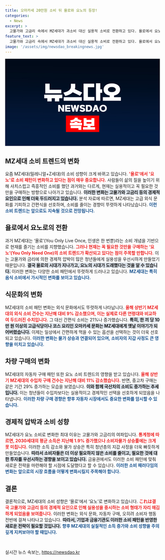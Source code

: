 ```yaml
---
title: 오마카세 20만원 소비 뒤 욜로와 요노의 등장!
categories:
  - News
excerpt: >
  고물가와 고금리 속에서 MZ세대가 과소비 대신 실용적 소비로 전환하고 있다. 욜로에서 요노로, 고급 외식 대신 간편식, 수입차 대신 중고차를 선택하는 2030의 변화를 살펴보자!
feature_text: >
  고물가와 고금리 속에서 MZ세대가 과소비 대신 실용적 소비로 전환하고 있다. 욜로에서 요노로, 고급 외식 대신 간편식, 수입차 대신 중고차를 선택하는 2030의 변화를 살펴보자!
image: '/assets/img/newsdao_breakingnews.jpg'
---
```


<p><img src="/assets/img/newsdao_breakingnews.jpg" alt="flaretime 속보" /></p>

<h2 data-ke-size="size26">MZ세대 소비 트렌드의 변화</h2>

<p data-ke-size="size16">요즘 MZ세대(밀레니얼+Z세대)의 소비 성향이 크게 바뀌고 있습니다. <b><span style="color: #ee2323;">'욜로'에서 '요노'로 소비 패턴이 변화하고 있다는 점이 매우 중요합니다.</span></b> 사람들이 삶의 질을 높이기 위해 사치스럽고 즉흥적인 소비를 했던 과거와는 다르게, 현재는 실용적이고 꼭 필요한 것만을 구매하는 방향으로 나아가고 있습니다. <b><span style="background-color: #21538527;">이러한 변화는 고물가와 고금리 등의 경제적 요인으로 인해 더욱 두드러지고 있습니다.</span></b> 분석 자료에 따르면, MZ세대는 고급 외식 문화를 기피하고 간편식을 선호하며, 소비를 줄이는 경향이 뚜렷하게 나타났습니다. <b><span style="color: #1a5490;">이런 소비 트렌드는 앞으로도 지속될 것으로 전망됩니다.</span></b></p>

<h2 data-ke-size="size26">욜로에서 요노로의 전환</h2>

<p data-ke-size="size16">과거 MZ세대는 ‘욜로’(You Only Live Once, 인생은 한 번뿐)라는 소비 개념을 기반으로 현재를 즐기는 소비를 지향했습니다. <b><span style="color: #ee2323;">그러나 현재는 꼭 필요한 것만을 구매하는 ‘요노’(You Only Need One)의 소비 트렌드가 확산되고 있다는 점이 주목할 만합니다.</span></b> 이는 고물가와 금리에 의한 경제적 압박이 많은 청년들에게 실용성을 우선시하게 만들었기 때문입니다. <b><span style="background-color: #21538527;">결국 욜로의 시대가 지나가고, 요노의 시대가 도래했다는 것을 알 수 있습니다.</span></b> 이러한 변화는 다양한 소비 패턴에서 뚜렷하게 드러나고 있습니다. <b><span style="color: #1a5490;">MZ세대는 특히 음식 소비에서 가시적인 변화를 보이고 있습니다.</span></b></p>

<h2 data-ke-size="size26">식문화의 변화</h2>

<p data-ke-size="size16">MZ세대의 소비 패턴 변화는 외식 문화에서도 뚜렷하게 나타납니다. <b><span style="color: #ee2323;">올해 상반기 MZ세대의 외식 소비 건수는 지난해 대비 9% 감소했으며, 이는 실제로 다른 연령대와 비교하여 두드러진 수치입니다.</span></b> 그 대신 간편식 소비는 21%나 증가했습니다. <b><span style="background-color: #21538527;">특히, 한 끼 당 10만 원 이상의 고급식당이나 코스 요리인 오마카세 문화는 MZ세대에게 옛날 이야기가 되어버렸습니다.</span></b> 이제는 일상에서 간편하게 먹을 수 있는 옵션을 선택하는 것이 더욱 선호되고 있습니다. <b><span style="color: #1a5490;">이러한 변화는 물가 상승과 연결되어 있으며, 소비자의 지갑 사정도 큰 영향을 미치고 있습니다.</span></b></p>

<h2 data-ke-size="size26">차량 구매의 변화</h2>

<p data-ke-size="size16">MZ세대의 자동차 구매 패턴 또한 요노 소비 트렌드의 영향을 받고 있습니다. <b><span style="color: #ee2323;">올해 상반기 MZ세대의 수입차 구매 건수는 지난해 대비 11% 감소했습니다.</span></b> 반면, 중고차 구매는 같은 기간 29% 증가하는 모습을 보였습니다. <b><span style="background-color: #21538527;">이와 함께 국산차의 소비도 증가하는 추세입니다.</span></b> 이는 청년들이 수입차보다는 실용적이고 경제적인 선택을 선호하게 되었음을 나타냅니다. <b><span style="color: #1a5490;">이러한 차량 구매 경향은 향후 자동차 시장에서도 중요한 변화를 암시할 수 있습니다.</span></b></p>

<h2 data-ke-size="size26">경제적 압박과 소비 성향</h2>

<p data-ke-size="size16">MZ세대가 요노 소비로 변화한 최대 이유는 고물가와 고금리의 여파입니다. <b><span style="color: #ee2323;">통계청에 따르면, 2030세대의 평균 소득은 지난해 1.9% 증가했으나 소비자물가 상승률에는 크게 못 미칩니다.</span></b> 이러한 소득 감소와 물가 상승은 특히 청년층의 지갑 사정을 더욱 빠듯하게 만들었습니다. <b><span style="background-color: #21538527;">따라서 소비자들은 더 이상 필요하지 않은 소비를 줄이고, 필요한 것에 대한 투자를 우선시하는 경향을 보이고 있습니다.</span></b> 금융권에서도 이러한 소비 패턴에 맞춰 새로운 전략을 마련해야 할 시점에 도달했다고 할 수 있습니다. <b><span style="color: #1a5490;">이러한 소비 패러다임의 변화는 앞으로의 시장 흐름을 어떻게 변화시킬지 주목해야 합니다.</span></b></p>

<h2 data-ke-size="size26">결론</h2>

<p data-ke-size="size16">결론적으로, MZ세대의 소비 성향은 ‘욜로’에서 ‘요노’로 변화하고 있습니다. <b><span style="color: #ee2323;">これは결국 고물가와 고금리 등의 경제적 요인으로 인해 실용성을 중시하는 소비 형태가 자리 매김하게 되었음을 보여줍니다.</span></b> 이러한 변화는 외식 문화, 자동차 구매, 오히려 소비자 행동 전반에 걸쳐 나타나고 있습니다. <b><span style="background-color: #21538527;">따라서, 기업과 금융기관도 이러한 소비 패턴을 반영한 새로운 전략이 필요할 것입니다.</span></b> <b><span style="color: #1a5490;">향후 MZ세대의 실질적인 소득 증가와 소비 성향을 주의 깊게 지켜보아야 할 때입니다.</span></b></p>

<p data-ke-size="size16">&nbsp;</p>
실시간 뉴스 속보는, <a href="https://newsdao.kr" rel="dofollow">https://newsdao.kr</a>



